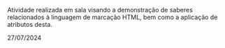 Atividade realizada em sala visando a demonstração de saberes relacionados à linguagem de marcação HTML, bem como a aplicação de atributos desta.

27/07/2024